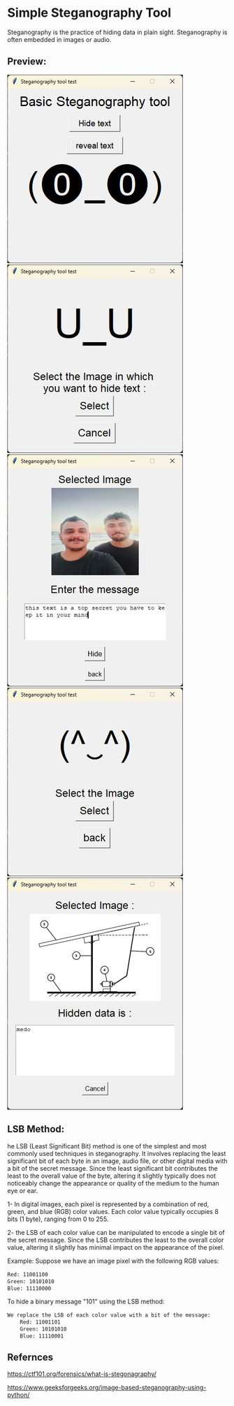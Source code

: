 # Simple Steganography Tool
Steganography is the practice of hiding data in plain sight. Steganography is often embedded in images or audio.

## Preview:
![alt text](https://github.com/mbeayou/Steganography-Tool-For-Images/raw/master/src/assits/home.png)
![alt text](https://github.com/mbeayou/Steganography-Tool-For-Images/raw/master/src/assits/hide1.png)
![alt text](https://github.com/mbeayou/Steganography-Tool-For-Images/raw/master/src/assits/hide2.png)
![alt text](https://github.com/mbeayou/Steganography-Tool-For-Images/raw/master/src/assits/reveal1.png)
![alt text](https://github.com/mbeayou/Steganography-Tool-For-Images/raw/master/src/assits/reveal2.png)

## LSB Method:
he LSB (Least Significant Bit) method is one of the simplest and most commonly used techniques in steganography. It involves replacing the least significant bit of each byte in an image, audio file, or other digital media with a bit of the secret message. Since the least significant bit contributes the least to the overall value of the byte, altering it slightly typically does not noticeably change the appearance or quality of the medium to the human eye or ear.

1-  In digital images, each pixel is represented by a combination of red, green, and blue (RGB) color values. Each color value typically occupies 8 bits (1 byte), ranging from 0 to 255.

2- the LSB of each color value can be manipulated to encode a single bit of the secret message. Since the LSB contributes the least to the overall color value, altering it slightly has minimal impact on the appearance of the pixel.

Example: Suppose we have an image pixel with the following RGB values:

    Red: 11001100
    Green: 10101010
    Blue: 11110000

To hide a binary message "101" using the LSB method:

    We replace the LSB of each color value with a bit of the message:
        Red: 11001101
        Green: 10101010
        Blue: 11110001
## Refernces 
https://ctf101.org/forensics/what-is-stegonagraphy/  

https://www.geeksforgeeks.org/image-based-steganography-using-python/